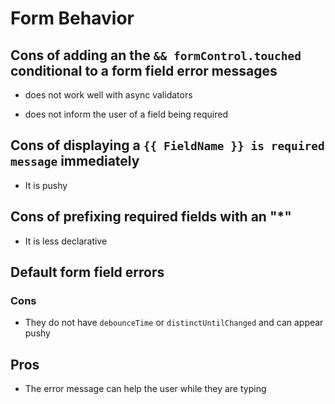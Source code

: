# Form Behavior

## Cons of adding an the `&& formControl.touched` conditional to a form field error messages

- does not work well with async validators

- does not inform the user of a field being required

## Cons of displaying a `{{ FieldName }} is required message` immediately

- It is pushy

## Cons of prefixing required fields with an "\*"

- It is less declarative

## Default form field errors

### Cons

- They do not have `debounceTime` or `distinctUntilChanged` and can appear pushy

## Pros

- The error message can help the user while they are typing
